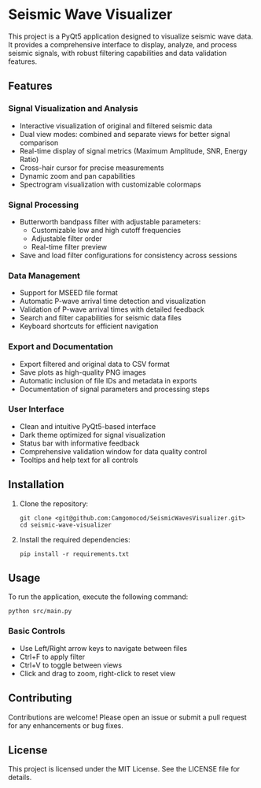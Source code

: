 # Seismic Wave Visualizer

This project is a PyQt5 application designed to visualize seismic wave data. It provides a comprehensive interface to display, analyze, and process seismic signals, with robust filtering capabilities and data validation features.

## Features

### Signal Visualization and Analysis
- Interactive visualization of original and filtered seismic data
- Dual view modes: combined and separate views for better signal comparison
- Real-time display of signal metrics (Maximum Amplitude, SNR, Energy Ratio)
- Cross-hair cursor for precise measurements
- Dynamic zoom and pan capabilities
- Spectrogram visualization with customizable colormaps

### Signal Processing
- Butterworth bandpass filter with adjustable parameters:
  - Customizable low and high cutoff frequencies
  - Adjustable filter order
  - Real-time filter preview
- Save and load filter configurations for consistency across sessions

### Data Management
- Support for MSEED file format
- Automatic P-wave arrival time detection and visualization
- Validation of P-wave arrival times with detailed feedback
- Search and filter capabilities for seismic data files
- Keyboard shortcuts for efficient navigation

### Export and Documentation
- Export filtered and original data to CSV format
- Save plots as high-quality PNG images
- Automatic inclusion of file IDs and metadata in exports
- Documentation of signal parameters and processing steps

### User Interface
- Clean and intuitive PyQt5-based interface
- Dark theme optimized for signal visualization
- Status bar with informative feedback
- Comprehensive validation window for data quality control
- Tooltips and help text for all controls

## Installation

1. Clone the repository:
   ```
   git clone <git@github.com:Camgomocod/SeismicWavesVisualizer.git>
   cd seismic-wave-visualizer
   ```

2. Install the required dependencies:
   ```
   pip install -r requirements.txt 
   ```

## Usage

To run the application, execute the following command:
```
python src/main.py
```

### Basic Controls
- Use Left/Right arrow keys to navigate between files
- Ctrl+F to apply filter
- Ctrl+V to toggle between views
- Click and drag to zoom, right-click to reset view

## Contributing

Contributions are welcome! Please open an issue or submit a pull request for any enhancements or bug fixes.

## License

This project is licensed under the MIT License. See the LICENSE file for details.
